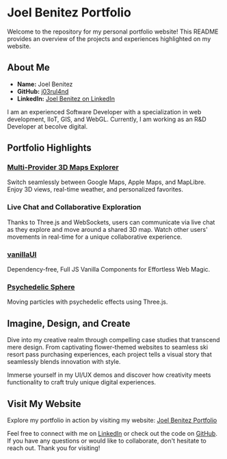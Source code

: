# **Joel Benitez Portfolio**

Welcome to the repository for my personal portfolio website! This README provides an overview of the projects and experiences highlighted on my website.

## **About Me**

- **Name:** Joel Benitez
- **GitHub:** [j03rul4nd](https://github.com/j03rul4nd)
- **LinkedIn:** [Joel Benitez on LinkedIn](https://www.linkedin.com/in/joel-benitez-iiot-industry/)

I am an experienced Software Developer with a specialization in web development, IIoT, GIS, and WebGL. Currently, I am working as an R&D Developer at becolve digital.

## **Portfolio Highlights**

### **[Multi-Provider 3D Maps Explorer](https://joelbenitez.onrender.com/blog/MapsProject)**

Switch seamlessly between Google Maps, Apple Maps, and MapLibre. Enjoy 3D views, real-time weather, and personalized favorites.

### **Live Chat and Collaborative Exploration**

Thanks to Three.js and WebSockets, users can communicate via live chat as they explore and move around a shared 3D map. Watch other users' movements in real-time for a unique collaborative experience.

### **[vanillaUI](https://joelbenitez.onrender.com/blog/VanillaUI)**

Dependency-free, Full JS Vanilla Components for Effortless Web Magic.

### **[Psychedelic Sphere](https://joelbenitez.onrender.com/blog/SphereThree)**

Moving particles with psychedelic effects using Three.js.

## **Imagine, Design, and Create**

Dive into my creative realm through compelling case studies that transcend mere design. From captivating flower-themed websites to seamless ski resort pass purchasing experiences, each project tells a visual story that seamlessly blends innovation with style.

Immerse yourself in my UI/UX demos and discover how creativity meets functionality to craft truly unique digital experiences.

## **Visit My Website**

Explore my portfolio in action by visiting my website: [Joel Benitez Portfolio](https://joelbenitez.onrender.com/)

Feel free to connect with me on [LinkedIn](https://www.linkedin.com/in/joel-benitez-iiot-industry/) or check out the code on [GitHub](https://github.com/j03rul4nd). If you have any questions or would like to collaborate, don't hesitate to reach out. Thank you for visiting!
